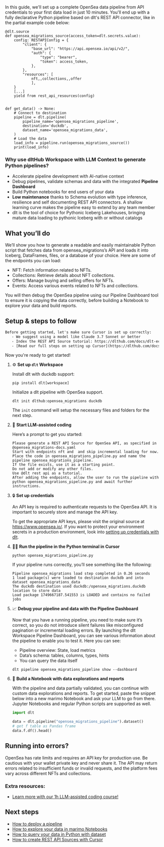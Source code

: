In this guide, we'll set up a complete OpenSea data pipeline from API credentials to your first data load in just 10 minutes. You'll end up with a fully declarative Python pipeline based on dlt's REST API connector, like in the partial example code below:

```python-outcome
@dlt.source
def opensea_migrations_source(access_token=dlt.secrets.value):
    config: RESTAPIConfig = {
        "client": {
            "base_url": "https://api.opensea.io/api/v2/",
            "auth": {
                "type": "bearer",
                "token": access_token,
            },
        },
        "resources": [
            nft,,collections,,offer
            ],
    }
    [...]
    yield from rest_api_resources(config)


def get_data() -> None:
    # Connect to destination
    pipeline = dlt.pipeline(
        pipeline_name='opensea_migrations_pipeline',
        destination='duckdb',
        dataset_name='opensea_migrations_data', 
    )
    # Load the data
    load_info = pipeline.run(opensea_migrations_source())
    print(load_info) 
```

### Why use dltHub Workspace with LLM Context to generate Python pipelines?

- Accelerate pipeline development with AI-native context
- Debug pipelines, validate schemas and data with the integrated **Pipeline Dashboard**
- Build Python notebooks for end users of your data
- **Low maintenance** thanks to Schema evolution with type inference, resilience and self documenting REST API connectors. A shallow learning curve makes the pipeline easy to extend by any team member
- dlt is the tool of choice for Pythonic Iceberg Lakehouses, bringing mature data loading to pythonic Iceberg with or without catalogs

## What you’ll do

We’ll show you how to generate a readable and easily maintainable Python script that fetches data from opensea_migrations’s API and loads it into Iceberg, DataFrames, files, or a database of your choice. Here are some of the endpoints you can load:

- NFT: Fetch information related to NFTs.
- Collections: Retrieve details about NFT collections.
- Offers: Manage buying and selling offers for NFTs.
- Events: Access various events related to NFTs and collections.

You will then debug the OpenSea pipeline using our Pipeline Dashboard tool to ensure it is copying the data correctly, before building a Notebook to explore your data and build reports.

## Setup & steps to follow

```default
Before getting started, let's make sure Cursor is set up correctly:
   - We suggest using a model like Claude 3.7 Sonnet or better
   - Index the REST API Source tutorial: https://dlthub.com/docs/dlt-ecosystem/verified-sources/rest_api/ and add it to context as **@dlt rest api**
   - [Read our full steps on setting up Cursor](https://dlthub.com/docs/dlt-ecosystem/llm-tooling/cursor-restapi#23-configuring-cursor-with-documentation)
```

Now you're ready to get started!

1. ⚙️ **Set up `dlt` Workspace**
    
    Install dlt with duckdb support:
    ```shell
    pip install dlt[workspace]
    ```

    Initialize a dlt pipeline with OpenSea support.
    ```shell
    dlt init dlthub:opensea_migrations duckdb
    ```

    The `init` command will setup the necessary files and folders for the next step.
    
2. 🤠 **Start LLM-assisted coding**
    
    Here’s a prompt to get you started:
    
    ```prompt
    Please generate a REST API Source for OpenSea API, as specified in @opensea_migrations-docs.yaml 
    Start with endpoints nft and  and skip incremental loading for now. 
    Place the code in opensea_migrations_pipeline.py and name the pipeline opensea_migrations_pipeline. 
    If the file exists, use it as a starting point. 
    Do not add or modify any other files. 
    Use @dlt rest api as a tutorial. 
    After adding the endpoints, allow the user to run the pipeline with python opensea_migrations_pipeline.py and await further instructions.
    ```

    
3. 🔒 **Set up credentials** 
    
    An API key is required to authenticate requests to the OpenSea API. It is important to securely store and manage the API key.
    
    To get the appropriate API keys, please visit the original source at https://www.opensea.io/.
    If you want to protect your environment secrets in a production environment, look into [setting up credentials with dlt](https://dlthub.com/docs/walkthroughs/add_credentials).
    
4. 🏃‍♀️ **Run the pipeline in the Python terminal in Cursor**
    
    ```shell
    python opensea_migrations_pipeline.py
    ```
    
    If your pipeline runs correctly, you’ll see something like the following:
    
    ```shell
    Pipeline opensea_migrations load step completed in 0.26 seconds
    1 load package(s) were loaded to destination duckdb and into dataset opensea_migrations_data
    The duckdb destination used duckdb:/opensea_migrations.duckdb location to store data
    Load package 1749667187.541553 is LOADED and contains no failed jobs
    ```
    
5. 📈 **Debug your pipeline and data with the Pipeline Dashboard**

    Now that you have a running pipeline, you need to make sure it’s correct, so you do not introduce silent failures like misconfigured pagination or incremental loading errors. By launching the dlt Workspace Pipeline Dashboard, you can see various information about the pipeline to enable you to test it. Here you can see:
    - Pipeline overview: State, load metrics
    - Data’s schema: tables, columns, types, hints
    - You can query the data itself
    
    ```shell
    dlt pipeline opensea_migrations_pipeline show --dashboard
    ```
    
6. 🐍 **Build a Notebook with data explorations and reports**

    With the pipeline and data partially validated, you can continue with custom data explorations and reports. To get started, paste the snippet below into a new marimo Notebook and ask your LLM to go from there. Jupyter Notebooks and regular Python scripts are supported as well.

    
    ```python
    import dlt

   data = dlt.pipeline("opensea_migrations_pipeline").dataset()
   # get f table as Pandas frame
   data.f.df().head()
    ```

## Running into errors?

OpenSea has rate limits and requires an API key for production use. Be cautious with your wallet private key and never share it. The API may return errors related to insufficient funds or invalid requests, and the platform fees vary across different NFTs and collections.

### Extra resources:

- [Learn more with our 1h LLM-assisted coding course!](https://www.youtube.com/watch?v=GGid70rnJuM)

## Next steps

- [How to deploy a pipeline](https://dlthub.com/docs/walkthroughs/deploy-a-pipeline)
- [How to explore your data in marimo Notebooks](https://dlthub.com/docs/general-usage/dataset-access/marimo)
- [How to query your data in Python with dataset](https://dlthub.com/docs/general-usage/dataset-access/dataset)
- [How to create REST API Sources with Cursor](https://dlthub.com/docs/dlt-ecosystem/llm-tooling/cursor-restapi)